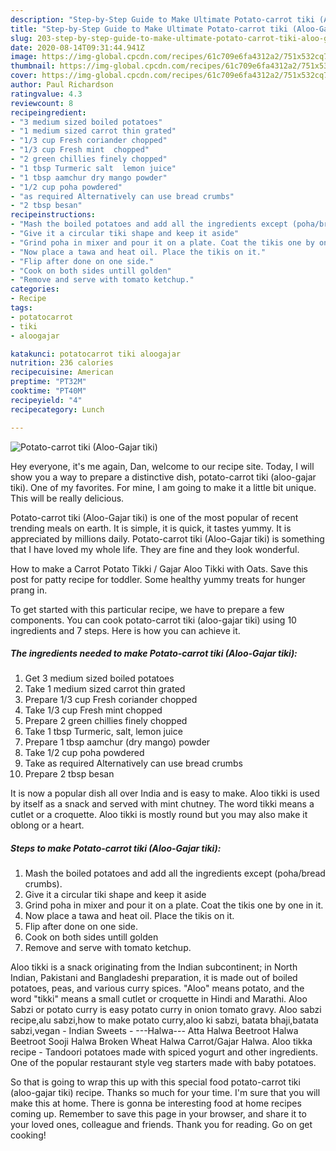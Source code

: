 ```yaml
---
description: "Step-by-Step Guide to Make Ultimate Potato-carrot tiki (Aloo-Gajar tiki)"
title: "Step-by-Step Guide to Make Ultimate Potato-carrot tiki (Aloo-Gajar tiki)"
slug: 203-step-by-step-guide-to-make-ultimate-potato-carrot-tiki-aloo-gajar-tiki
date: 2020-08-14T09:31:44.941Z
image: https://img-global.cpcdn.com/recipes/61c709e6fa4312a2/751x532cq70/potato-carrot-tiki-aloo-gajar-tiki-recipe-main-photo.jpg
thumbnail: https://img-global.cpcdn.com/recipes/61c709e6fa4312a2/751x532cq70/potato-carrot-tiki-aloo-gajar-tiki-recipe-main-photo.jpg
cover: https://img-global.cpcdn.com/recipes/61c709e6fa4312a2/751x532cq70/potato-carrot-tiki-aloo-gajar-tiki-recipe-main-photo.jpg
author: Paul Richardson
ratingvalue: 4.3
reviewcount: 8
recipeingredient:
- "3 medium sized boiled potatoes"
- "1 medium sized carrot thin grated"
- "1/3 cup Fresh coriander chopped"
- "1/3 cup Fresh mint  chopped"
- "2 green chillies finely chopped"
- "1 tbsp Turmeric salt  lemon juice"
- "1 tbsp aamchur dry mango powder"
- "1/2 cup poha powdered"
- "as required Alternatively can use bread crumbs"
- "2 tbsp besan"
recipeinstructions:
- "Mash the boiled potatoes and add all the ingredients except (poha/bread crumbs)."
- "Give it a circular tiki shape and keep it aside"
- "Grind poha in mixer and pour it on a plate. Coat the tikis one by one in it."
- "Now place a tawa and heat oil. Place the tikis on it."
- "Flip after done on one side."
- "Cook on both sides untill golden"
- "Remove and serve with tomato ketchup."
categories:
- Recipe
tags:
- potatocarrot
- tiki
- aloogajar

katakunci: potatocarrot tiki aloogajar 
nutrition: 236 calories
recipecuisine: American
preptime: "PT32M"
cooktime: "PT40M"
recipeyield: "4"
recipecategory: Lunch

---
```



![Potato-carrot tiki (Aloo-Gajar tiki)](https://img-global.cpcdn.com/recipes/61c709e6fa4312a2/751x532cq70/potato-carrot-tiki-aloo-gajar-tiki-recipe-main-photo.jpg)

Hey everyone, it's me again, Dan, welcome to our recipe site. Today, I will show you a way to prepare a distinctive dish, potato-carrot tiki (aloo-gajar tiki). One of my favorites. For mine, I am going to make it a little bit unique. This will be really delicious.

Potato-carrot tiki (Aloo-Gajar tiki) is one of the most popular of recent trending meals on earth. It is simple, it is quick, it tastes yummy. It is appreciated by millions daily. Potato-carrot tiki (Aloo-Gajar tiki) is something that I have loved my whole life. They are fine and they look wonderful.

How to make a Carrot Potato Tikki / Gajar Aloo Tikki with Oats. Save this post for patty recipe for toddler. Some healthy yummy treats for hunger prang in.


To get started with this particular recipe, we have to prepare a few components. You can cook potato-carrot tiki (aloo-gajar tiki) using 10 ingredients and 7 steps. Here is how you can achieve it.

<!--inarticleads1-->

##### The ingredients needed to make Potato-carrot tiki (Aloo-Gajar tiki):

1. Get 3 medium sized boiled potatoes
1. Take 1 medium sized carrot thin grated
1. Prepare 1/3 cup Fresh coriander chopped
1. Take 1/3 cup Fresh mint  chopped
1. Prepare 2 green chillies finely chopped
1. Take 1 tbsp Turmeric, salt,  lemon juice
1. Prepare 1 tbsp aamchur (dry mango) powder
1. Take 1/2 cup poha powdered
1. Take as required Alternatively can use bread crumbs
1. Prepare 2 tbsp besan


It is now a popular dish all over India and is easy to make. Aloo tikki is used by itself as a snack and served with mint chutney. The word tikki means a cutlet or a croquette. Aloo tikki is mostly round but you may also make it oblong or a heart. 

<!--inarticleads2-->

##### Steps to make Potato-carrot tiki (Aloo-Gajar tiki):

1. Mash the boiled potatoes and add all the ingredients except (poha/bread crumbs).
1. Give it a circular tiki shape and keep it aside
1. Grind poha in mixer and pour it on a plate. Coat the tikis one by one in it.
1. Now place a tawa and heat oil. Place the tikis on it.
1. Flip after done on one side.
1. Cook on both sides untill golden
1. Remove and serve with tomato ketchup.


Aloo tikki is a snack originating from the Indian subcontinent; in North Indian, Pakistani and Bangladeshi preparation, it is made out of boiled potatoes, peas, and various curry spices. &#34;Aloo&#34; means potato, and the word &#34;tikki&#34; means a small cutlet or croquette in Hindi and Marathi. Aloo Sabzi or potato curry is easy potato curry in onion tomato gravy. Aloo sabzi recipe,alu sabzi,how to make potato curry,aloo ki sabzi, batata bhaji,batata sabzi,vegan - Indian Sweets - ---Halwa--- Atta Halwa Beetroot Halwa Beetroot Sooji Halwa Broken Wheat Halwa Carrot/Gajar Halwa. Aloo tikka recipe - Tandoori potatoes made with spiced yogurt and other ingredients. One of the popular restaurant style veg starters made with baby potatoes. 

So that is going to wrap this up with this special food potato-carrot tiki (aloo-gajar tiki) recipe. Thanks so much for your time. I'm sure that you will make this at home. There is gonna be interesting food at home recipes coming up. Remember to save this page in your browser, and share it to your loved ones, colleague and friends. Thank you for reading. Go on get cooking!
